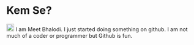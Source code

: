 # Kem Se?
<img src="/circle-croppde.png" alt="Meet" width="20px" height="auto">
I am Meet Bhalodi. I just started doing something on github. I am not much of a coder or programmer but Github is fun.


